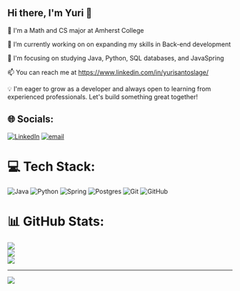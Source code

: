 ## Hi there, I'm Yuri 👋

🔭 I'm a Math and CS major at Amherst College <br/>

🌱 I’m currently working on on expanding my skills in Back-end development<br/>

🧠 I'm focusing on studying Java, Python, SQL databases, and JavaSpring<br/> 
  
📫 You can reach me at https://www.linkedin.com/in/yurisantoslage/<br/> 

💡 I'm eager to grow as a developer and always open to learning from experienced professionals. Let's build something great together!<br/>


## 🌐 Socials:
[![LinkedIn](https://img.shields.io/badge/LinkedIn-%230077B5.svg?logo=linkedin&logoColor=white)](https://linkedin.com/in/yurisantoslage) [![email](https://img.shields.io/badge/Email-D14836?logo=gmail&logoColor=white)](mailto:slageyuri@gmail.com) 

# 💻 Tech Stack:
![Java](https://img.shields.io/badge/java-%23ED8B00.svg?style=for-the-badge&logo=openjdk&logoColor=white) ![Python](https://img.shields.io/badge/python-3670A0?style=for-the-badge&logo=python&logoColor=ffdd54) ![Spring](https://img.shields.io/badge/spring-%236DB33F.svg?style=for-the-badge&logo=spring&logoColor=white) ![Postgres](https://img.shields.io/badge/postgres-%23316192.svg?style=for-the-badge&logo=postgresql&logoColor=white) ![Git](https://img.shields.io/badge/git-%23F05033.svg?style=for-the-badge&logo=git&logoColor=white) ![GitHub](https://img.shields.io/badge/github-%23121011.svg?style=for-the-badge&logo=github&logoColor=white)
# 📊 GitHub Stats:
![](https://github-readme-stats.vercel.app/api?username=slageyuri&theme=dark&hide_border=false&include_all_commits=false&count_private=false)<br/>
![](https://nirzak-streak-stats.vercel.app/?user=slageyuri&theme=dark&hide_border=false)<br/>
![](https://github-readme-stats.vercel.app/api/top-langs/?username=slageyuri&theme=dark&hide_border=false&include_all_commits=false&count_private=false&layout=compact)

---
[![](https://visitcount.itsvg.in/api?id=slageyuri&icon=0&color=0)](https://visitcount.itsvg.in)

<!-- Proudly created with GPRM ( https://gprm.itsvg.in ) -->
